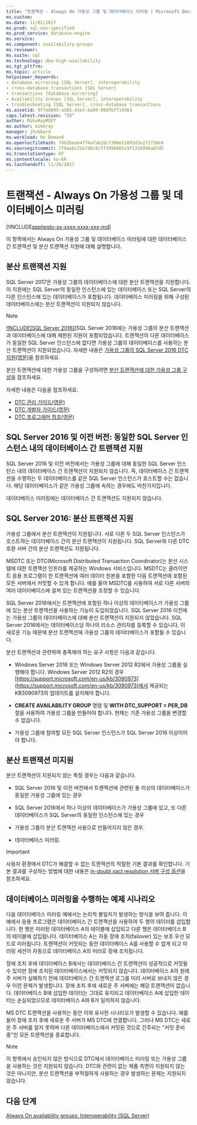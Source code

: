 ```yaml
---
title: "트랜잭션 - Always On 가용성 그룹 및 데이터베이스 미러링 | Microsoft Docs"
ms.custom: 
ms.date: 11/01/2017
ms.prod: sql-non-specified
ms.prod_service: database-engine
ms.service: 
ms.component: availability-groups
ms.reviewer: 
ms.suite: sql
ms.technology: dbe-high-availability
ms.tgt_pltfrm: 
ms.topic: article
helpviewer_keywords:
- database mirroring [SQL Server], interoperability
- cross-database transactions [SQL Server]
- transactions [database mirroring]
- Availability Groups [SQL Server], interoperability
- troubleshooting [SQL Server], cross-database transactions
ms.assetid: 9f7ed895-ad65-43e3-ba08-00d7bff1456d
caps.latest.revision: "33"
author: MikeRayMSFT
ms.author: mikeray
manager: jhubbard
ms.workload: On Demand
ms.openlocfilehash: 74b2beeb4f74afab2dc7300e51093d3e271f58e4
ms.sourcegitcommit: 7f8aebc72e7d0c8cff3990865c9f1316996a67d5
ms.translationtype: HT
ms.contentlocale: ko-KR
ms.lasthandoff: 11/20/2017
---
```

# <a name="transactions---availability-groups-and-database-mirroring"></a>트랜잭션 - Always On 가용성 그룹 및 데이터베이스 미러링
[!INCLUDE[appliesto-ss-xxxx-xxxx-xxx-md](../../../includes/appliesto-ss-xxxx-xxxx-xxx-md.md)]

이 항목에서는 Always On 가용성 그룹 및 데이터베이스 미러링에 대한 데이터베이스 간 트랜잭션 및 분산 트랜잭션 지원에 대해 설명합니다.  

## <a name="support-for-distributed-transactions"></a>분산 트랜잭션 지원

SQL Server 2017은 가용성 그룹의 데이터베이스에 대한 분산 트랜잭션을 지원합니다. 이 지원에는 SQL Server의 동일한 인스턴스에 있는 데이터베이스 또는 SQL Server의 다른 인스턴스에 있는 데이터베이스가 포함됩니다. 데이터베이스 미러링을 위해 구성된 데이터베이스에는 분산 트랜잭션이 지원되지 않습니다.

>[!NOTE]
>[!INCLUDE[SQL Server 2016]](../../../includes/sssql15-md.md)]SQL Server 2016에는 가용성 그룹의 분산 트랜잭션과 데이터베이스에 대해 제한된 지원이 포함되었습니다. 트랜잭션의 다른 데이터베이스가 동일한 SQL Server 인스턴스에 없다면 가용성 그룹의 데이터베이스를 사용하는 분산 트랜잭션이 지원되었습니다. 자세한 내용은 [가용성 그룹의 SQL Server 2016 DTC 지원(영문)](http://blogs.technet.microsoft.com/dataplatform/2016/01/25/sql-server-2016-dtc-support-in-availability-gr)을 참조하세요.

분산 트랜잭션에 대한 가용성 그룹을 구성하려면 [분산 트랜잭션에 대한 가용성 그룹 구성](configure-availability-group-for-distributed-transactions.md)을 참조하세요.

자세한 내용은 다음을 참조하세요.

- [DTC 관리 가이드(영문)](http://msdn.microsoft.com/library/ms681291.aspx)
- [DTC 개발자 가이드(영문)](http://msdn.microsoft.com/library/ms679938.aspx)
- [DTC 프로그래머 참조(영문)](http://msdn.microsoft.com/library/ms686108.aspx)

## <a name="sql-server-2016-and-before-support-for-cross-database-transactions-within-the-same-sql-server-instance"></a>SQL Server 2016 및 이전 버전: 동일한 SQL Server 인스턴스 내의 데이터베이스 간 트랜잭션 지원  

SQL Server 2016 및 이전 버전에서는 가용성 그룹에 대해 동일한 SQL Server 인스턴스 내의 데이터베이스 간 트랜잭션이 지원되지 않습니다. 즉, 데이터베이스 간 트랜잭션을 수행하는 두 데이터베이스를 같은 SQL Server 인스턴스가 호스트할 수는 없습니다. 해당 데이터베이스가 같은 가용성 그룹에 속하는 경우에도 마찬가지입니다.  
  
데이터베이스 미러링에는 데이터베이스 간 트랜잭션도 지원되지 않습니다.  
  
##  <a name="dtcsupport"></a> SQL Server 2016: 분산 트랜잭션 지원  
가용성 그룹에서 분산 트랜잭션이 지원됩니다. 서로 다른 두 SQL Server 인스턴스가 호스트하는 데이터베이스 간의 분산 트랜잭션이 지원됩니다. SQL Server와 다른 DTC 호환 서버 간의 분산 트랜잭션도 지원됩니다.  
 
MSDTC 또는 DTC(Microsoft Distributed Transaction Coordinator)는 분산 시스템에 대한 트랜잭션 인프라를 제공하는 Windows 서비스입니다. MSDTC는 클라이언트 응용 프로그램이 한 트랜잭션에 여러 데이터 원본을 포함한 다음 트랜잭션에 포함된 모든 서버에서 커밋할 수 있게 합니다. 예를 들어 MSDTC를 사용하여 서로 다른 서버의 여러 데이터베이스에 걸쳐 있는 트랜잭션을 조정할 수 있습니다.

SQL Server 2016에서는 트랜잭션에 포함된 하나 이상의 데이터베이스가 가용성 그룹에 있는 분산 트랜잭션을 사용하는 기능이 도입되었습니다. SQL Server 2016 이전에는 가용성 그룹의 데이터베이스에 대해 분산 트랜잭션이 지원되지 않았습니다. SQL Server 2016에서는 데이터베이스당 하나의 리소스 관리자를 등록할 수 있습니다. 이 새로운 기능 때문에 분산 트랜잭션에 가용성 그룹의 데이터베이스가 포함될 수 있습니다.
  
 분산 트랜잭션과 관련하여 충족해야 하는 요구 사항은 다음과 같습니다.  
  
-   Windows Server 2016 또는 Windows Server 2012 R2에서 가용성 그룹을 실행해야 합니다. Windows Server 2012 R2의 경우 [https://support.microsoft.com/en-us/kb/3090973](https://support.microsoft.com/en-us/kb/3090973)에서 제공되는 KB3090973의 업데이트를 설치해야 합니다.  
  
-   **CREATE AVAILABILITY GROUP** 명령 및 **WITH DTC\_SUPPORT = PER_DB** 절을 사용하여 가용성 그룹을 만들어야 합니다. 현재는 기존 가용성 그룹을 변경할 수 없습니다.  

- 가용성 그룹에 참여할 모든 SQL Server 인스턴스가 SQL Server 2016 이상이어야 합니다.
 
 ## <a name="non-support-for-distributed-transactions"></a>분산 트랜잭션 미지원
 분산 트랜잭션이 지원되지 않는 특정 경우는 다음과 같습니다.
 
 - SQL Server 2016 및 이전 버전에서 트랜잭션에 관련된 둘 이상의 데이터베이스가 동일한 가용성 그룹에 있는 경우
 
 - SQL Server 2016에서 하나 이상의 데이터베이스가 가용성 그룹에 있고, 또 다른 데이터베이스가 SQL Server의 동일한 인스턴스에 있는 경우 
 
 - 가용성 그룹이 분산 트랜잭션 사용으로 만들어지지 않은 경우.
 
 - 데이터베이스 미러링.
 
 > [!IMPORTANT]
 > 사용자 환경에서 DTC가 해결할 수 없는 트랜잭션의 적절한 기본 결과를 확인합니다.  기본 결과를 구성하는 방법에 대한 내용은 [in-doubt xact resolution 서버 구성 옵션](../../../database-engine/configure-windows/in-doubt-xact-resolution-server-configuration-option.md)을 참조하세요.
  
## <a name="example-scenario-with-database-mirroring"></a>데이터베이스 미러링을 수행하는 예제 시나리오  
 다음 데이터베이스 미러링 예에서는 논리적 불일치가 발생하는 방식을 보여 줍니다. 이 예에서 응용 프로그램은 데이터베이스 간 트랜잭션을 사용하여 두 행의 데이터를 삽입합니다. 한 행은 미러된 데이터베이스 A의 테이블에 삽입되고 다른 행은 데이터베이스 B의 테이블에 삽입됩니다. 데이터베이스 A는 자동 장애 조치(failover) 있는 보호 우선 모드로 미러됩니다. 트랜잭션이 커밋되는 동안 데이터베이스 A를 사용할 수 없게 되고 미러링 세션이 자동으로 데이터베이스 A의 미러로 장애 조치됩니다.  
  
 장애 조치 후에 데이터베이스 B에서는 데이터베이스 간 트랜잭션이 성공적으로 커밋될 수 있지만 장애 조치된 데이터베이스에서는 커밋되지 않습니다. 데이터베이스 A의 원래 주 서버가 실패하기 전에 데이터베이스 간 트랜잭션 로그를 미러 서버로 보내지 않은 경우 이런 문제가 발생합니다. 장애 조치 후에 새로운 주 서버에는 해당 트랜잭션이 없습니다. 데이터베이스 B에 삽입한 데이터는 그대로 유지되고 데이터베이스 A에 삽입한 데이터는 손실되었으므로 데이터베이스 A와 B가 일치하지 않습니다.  
  
 MS DTC 트랜잭션을 사용하는 동안 이와 유사한 시나리오가 발생할 수 있습니다. 예를 들어 장애 조치 후에 새로운 주 서버가 MS DTC에 연결합니다. 그러나 MS DTC는 새로운 주 서버를 알지 못하며 다른 데이터베이스에서 커밋된 것으로 간주되는 "커밋 준비 중"인 모든 트랜잭션을 종료합니다.  
  
> [!NOTE]  
>  이 항목에서 승인되지 않은 방식으로 DTC에서 데이터베이스 미러링 또는 가용성 그룹을 사용하는 것은 지원되지 않습니다.  DTC와 관련이 없는 제품 측면이 지원되지 않는 것은 아니지만, 분산 트랜잭션을 부적절하게 사용하는 경우 발생하는 문제는 지원되지 않습니다.  
  
## <a name="next-steps"></a>다음 단계  
 [Always On availability groups: Interoperability &#40;SQL Server&#41;](../../../database-engine/availability-groups/windows/always-on-availability-groups-interoperability-sql-server.md)  
  
  
